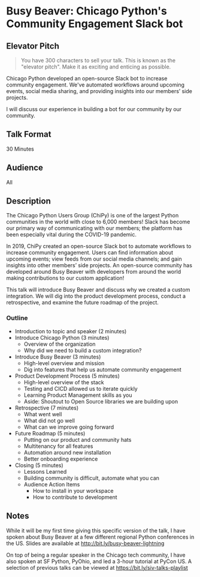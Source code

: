 # Busy Beaver: Chicago Python's Community Engagement Slack bot

## Elevator Pitch

> You have 300 characters to sell your talk. This is known as the "elevator pitch". Make it as exciting and enticing as possible.

Chicago Python developed an open-source Slack bot to increase community engagement. We've automated workflows around upcoming events, social media sharing, and providing insights into our members’ side projects.

I will discuss our experience in building a bot for our community by our community.

## Talk Format

30 Minutes

## Audience

All

## Description

The Chicago Python Users Group (ChiPy) is one of the largest Python communities in the world with close to 6,000 members! Slack has become our primary way of communicating with our members; the platform has been especially vital during the COVID-19 pandemic.

In 2019, ChiPy created an open-source Slack bot to automate workflows to increase community engagement. Users can find information about upcoming events; view feeds from our social media channels; and gain insights into other members’ side projects. An open-source community has developed around Busy Beaver with developers from around the world making contributions to our custom application!

This talk will introduce Busy Beaver and discuss why we created a custom integration. We will dig into the product development process, conduct a retrospective, and examine the future roadmap of the project.

### Outline

- Introduction to topic and speaker (2 minutes)
- Introduce Chicago Python (3 minutes)
  - Overview of the organization
  - Why did we need to build a custom integration?
- Introduce Busy Beaver (3 minutes)
  - High-level overview and mission
  - Dig into features that help us automate community engagement
- Product Development Process (5 minutes)
  - High-level overview of the stack
  - Testing and CICD allowed us to iterate quickly
  - Learning Product Management skills as you
  - Aside: Shoutout to Open Source libraries we are building upon
- Retrospective (7 minutes)
  - What went well
  - What did not go well
  - What can we improve going forward
- Future Roadmap (5 minutes)
  - Putting on our product and community hats
  - Multitenancy for all features
  - Automation around new installation
  - Better onboarding experience
- Closing (5 minutes)
  - Lessons Learned
  - Building community is difficult, automate what you can
  - Audience Action Items
    - How to install in your workspace
    - How to contribute to development

## Notes

While it will be my first time giving this specific version of the talk, I have spoken about Busy Beaver at a few different regional Python conferences in the US. Slides are available at http://bit.ly/busy-beaver-lightning

On top of being a regular speaker in the Chicago tech community, I have also spoken at SF Python, PyOhio, and led a 3-hour tutorial at PyCon US. A selection of previous talks can be viewed at https://bit.ly/siv-talks-playlist
